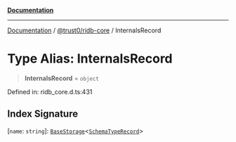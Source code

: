 [**Documentation**](../../../README.md)

***

[Documentation](../../../README.md) / [@trust0/ridb-core](../README.md) / InternalsRecord

# Type Alias: InternalsRecord

> **InternalsRecord** = `object`

Defined in: ridb\_core.d.ts:431

## Index Signature

\[`name`: `string`\]: [`BaseStorage`](../classes/BaseStorage.md)\<[`SchemaTypeRecord`](SchemaTypeRecord.md)\>
